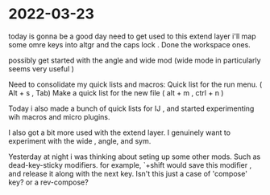 # 2022-03-23

today is gonna be a good day
need to get used to this extend layer
i'll map some omre keys into altgr and the caps lock
    . Done the workspace ones.
    
possibly get started with the angle and wide mod
(wide mode in particularly seems very useful )

Need to consolidate my quick lists and macros:
Quick list for the run menu. ( Alt + s , Tab)
Make a quick list for the new file ( alt + m , ctrl + n )

Today i also made a bunch of quick lists for IJ , and started experimenting wih macros and micro plugins.


I also got a bit more used with the extend layer. 
 I genuinely want to experiment with the wide , angle,  and sym.
 
 Yesterday at night i was thinking about seting up some other mods.
 Such as dead-key-sticky modifiers.
    for example, `+shift would save this modifier , and release it along with the next key.
    Isn't this just a case of 'compose' key?
    or a  rev-compose?
    